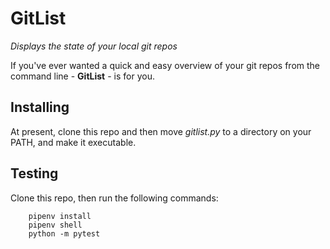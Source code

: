# GitList
_Displays the state of your local git repos_

If you've ever wanted a quick and easy overview of your git repos from the
command line - **GitList** - is for you.

## Installing

At present, clone this repo and then move _gitlist.py_ to a directory on your
PATH, and make it executable.

## Testing

Clone this repo, then run the following commands:

```
    pipenv install
    pipenv shell
    python -m pytest
```
